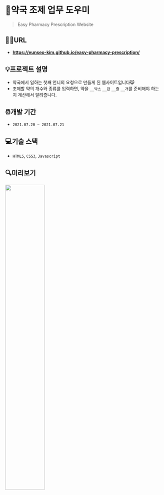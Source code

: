 # 💊약국 조제 업무 도우미
> Easy Pharmacy Prescription Website

## 👏🏻URL
- **https://eunseo-kim.github.io/easy-pharmacy-prescription/**

## 💡프로젝트 설명
- 약국에서 일하는 첫째 언니의 요청으로 만들게 된 웹사이트입니다😸
- 조제할 약의 개수와 종류를 입력하면, 약을 `__박스` `__판` `__줄` `__개`를 준비해야 하는 지 계산해서 알려줍니다. 

## ⏰개발 기간
- `2021.07.20 ~ 2021.07.21`

## 💻기술 스택
- `HTML5`, `CSS3`, `Javascript`

## 🔍미리보기
<img src="https://user-images.githubusercontent.com/67737432/126455756-5d260bf7-762d-4728-a488-e21d8bf0ead1.gif" width="50%">
